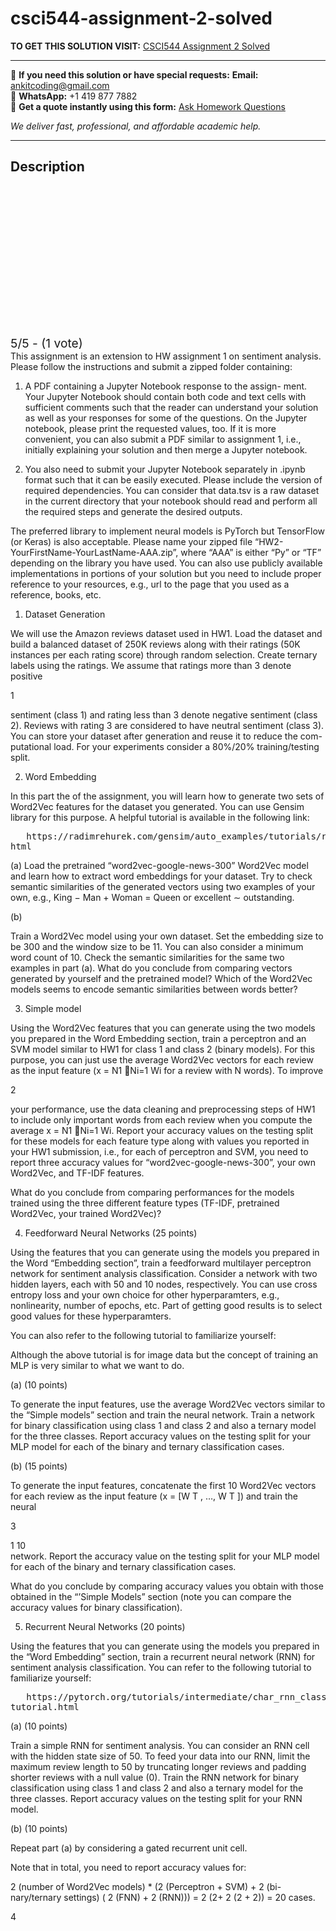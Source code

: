 # csci544-assignment-2-solved
**TO GET THIS SOLUTION VISIT:** [CSCI544 Assignment 2 Solved](https://www.ankitcodinghub.com/product/csci544-assignment-2-solved/)


---

📩 **If you need this solution or have special requests:** **Email:** ankitcoding@gmail.com  
📱 **WhatsApp:** +1 419 877 7882  
📄 **Get a quote instantly using this form:** [Ask Homework Questions](https://www.ankitcodinghub.com/services/ask-homework-questions/)

*We deliver fast, professional, and affordable academic help.*

---

<h2>Description</h2>



<div class="kk-star-ratings kksr-auto kksr-align-center kksr-valign-top" data-payload="{&quot;align&quot;:&quot;center&quot;,&quot;id&quot;:&quot;93678&quot;,&quot;slug&quot;:&quot;default&quot;,&quot;valign&quot;:&quot;top&quot;,&quot;ignore&quot;:&quot;&quot;,&quot;reference&quot;:&quot;auto&quot;,&quot;class&quot;:&quot;&quot;,&quot;count&quot;:&quot;1&quot;,&quot;legendonly&quot;:&quot;&quot;,&quot;readonly&quot;:&quot;&quot;,&quot;score&quot;:&quot;5&quot;,&quot;starsonly&quot;:&quot;&quot;,&quot;best&quot;:&quot;5&quot;,&quot;gap&quot;:&quot;4&quot;,&quot;greet&quot;:&quot;Rate this product&quot;,&quot;legend&quot;:&quot;5\/5 - (1 vote)&quot;,&quot;size&quot;:&quot;24&quot;,&quot;title&quot;:&quot;CSCI544 Assignment 2 Solved&quot;,&quot;width&quot;:&quot;138&quot;,&quot;_legend&quot;:&quot;{score}\/{best} - ({count} {votes})&quot;,&quot;font_factor&quot;:&quot;1.25&quot;}">

<div class="kksr-stars">

<div class="kksr-stars-inactive">
            <div class="kksr-star" data-star="1" style="padding-right: 4px">


<div class="kksr-icon" style="width: 24px; height: 24px;"></div>
        </div>
            <div class="kksr-star" data-star="2" style="padding-right: 4px">


<div class="kksr-icon" style="width: 24px; height: 24px;"></div>
        </div>
            <div class="kksr-star" data-star="3" style="padding-right: 4px">


<div class="kksr-icon" style="width: 24px; height: 24px;"></div>
        </div>
            <div class="kksr-star" data-star="4" style="padding-right: 4px">


<div class="kksr-icon" style="width: 24px; height: 24px;"></div>
        </div>
            <div class="kksr-star" data-star="5" style="padding-right: 4px">


<div class="kksr-icon" style="width: 24px; height: 24px;"></div>
        </div>
    </div>

<div class="kksr-stars-active" style="width: 138px;">
            <div class="kksr-star" style="padding-right: 4px">


<div class="kksr-icon" style="width: 24px; height: 24px;"></div>
        </div>
            <div class="kksr-star" style="padding-right: 4px">


<div class="kksr-icon" style="width: 24px; height: 24px;"></div>
        </div>
            <div class="kksr-star" style="padding-right: 4px">


<div class="kksr-icon" style="width: 24px; height: 24px;"></div>
        </div>
            <div class="kksr-star" style="padding-right: 4px">


<div class="kksr-icon" style="width: 24px; height: 24px;"></div>
        </div>
            <div class="kksr-star" style="padding-right: 4px">


<div class="kksr-icon" style="width: 24px; height: 24px;"></div>
        </div>
    </div>
</div>


<div class="kksr-legend" style="font-size: 19.2px;">
            5/5 - (1 vote)    </div>
    </div>
<div class="page" title="Page 1">
<div class="layoutArea">
<div class="column">
This assignment is an extension to HW assignment 1 on sentiment analysis. Please follow the instructions and submit a zipped folder containing:

1. A PDF containing a Jupyter Notebook response to the assign- ment. Your Jupyter Notebook should contain both code and text cells with sufficient comments such that the reader can understand your solution as well as your responses for some of the questions. On the Jupyter notebook, please print the requested values, too. If it is more convenient, you can also submit a PDF similar to assignment 1, i.e., initially explaining your solution and then merge a Jupyter notebook.

2. You also need to submit your Jupyter Notebook separately in .ipynb format such that it can be easily executed. Please include the version of required dependencies. You can consider that data.tsv is a raw dataset in the current directory that your notebook should read and perform all the required steps and generate the desired outputs.

The preferred library to implement neural models is PyTorch but TensorFlow (or Keras) is also acceptable. Please name your zipped file “HW2-YourFirstName-YourLastName-AAA.zip”, where “AAA” is either “Py” or “TF” depending on the library you have used. You can also use publicly available implementations in portions of your solution but you need to include proper reference to your resources, e.g., url to the page that you used as a reference, books, etc.

1. Dataset Generation

We will use the Amazon reviews dataset used in HW1. Load the dataset and build a balanced dataset of 250K reviews along with their ratings (50K instances per each rating score) through random selection. Create ternary labels using the ratings. We assume that ratings more than 3 denote positive

1

</div>
</div>
</div>
<div class="page" title="Page 2">
<div class="layoutArea">
<div class="column">
sentiment (class 1) and rating less than 3 denote negative sentiment (class 2). Reviews with rating 3 are considered to have neutral sentiment (class 3). You can store your dataset after generation and reuse it to reduce the com- putational load. For your experiments consider a 80%/20% training/testing split.

2. Word Embedding

In this part the of the assignment, you will learn how to generate two sets of Word2Vec features for the dataset you generated. You can use Gensim library for this purpose. A helpful tutorial is available in the following link:

<pre>   https://radimrehurek.com/gensim/auto_examples/tutorials/run_word2vec.
html
</pre>
(a) Load the pretrained “word2vec-google-news-300” Word2Vec model and learn how to extract word embeddings for your dataset. Try to check semantic similarities of the generated vectors using two examples of your own, e.g., King − Man + Woman = Queen or excellent ∼ outstanding.

(b)

Train a Word2Vec model using your own dataset. Set the embedding size to be 300 and the window size to be 11. You can also consider a minimum word count of 10. Check the semantic similarities for the same two examples in part (a). What do you conclude from comparing vectors generated by yourself and the pretrained model? Which of the Word2Vec models seems to encode semantic similarities between words better?

3. Simple model

Using the Word2Vec features that you can generate using the two models you prepared in the Word Embedding section, train a perceptron and an SVM model similar to HW1 for class 1 and class 2 (binary models). For this purpose, you can just use the average Word2Vec vectors for each review as the input feature (x = N1 􏰀Ni=1 Wi for a review with N words). To improve

2

</div>
</div>
</div>
<div class="page" title="Page 3">
<div class="layoutArea">
<div class="column">
your performance, use the data cleaning and preprocessing steps of HW1 to include only important words from each review when you compute the average x = N1 􏰀Ni=1 Wi. Report your accuracy values on the testing split for these models for each feature type along with values you reported in your HW1 submission, i.e., for each of perceptron and SVM, you need to report three accuracy values for “word2vec-google-news-300”, your own Word2Vec, and TF-IDF features.

What do you conclude from comparing performances for the models trained using the three different feature types (TF-IDF, pretrained Word2Vec, your trained Word2Vec)?

4. Feedforward Neural Networks (25 points)

Using the features that you can generate using the models you prepared in the Word “Embedding section”, train a feedforward multilayer perceptron network for sentiment analysis classification. Consider a network with two hidden layers, each with 50 and 10 nodes, respectively. You can use cross entropy loss and your own choice for other hyperparamters, e.g., nonlinearity, number of epochs, etc. Part of getting good results is to select good values for these hyperparamters.

You can also refer to the following tutorial to familiarize yourself:

Although the above tutorial is for image data but the concept of training an MLP is very similar to what we want to do.

(a) (10 points)

To generate the input features, use the average Word2Vec vectors similar to the “Simple models” section and train the neural network. Train a network for binary classification using class 1 and class 2 and also a ternary model for the three classes. Report accuracy values on the testing split for your MLP model for each of the binary and ternary classification cases.

(b) (15 points)

To generate the input features, concatenate the first 10 Word2Vec vectors for each review as the input feature (x = [W T , …, W T ]) and train the neural

3

</div>
</div>
<div class="layoutArea">
<div class="column">
1 10

</div>
</div>
</div>
<div class="page" title="Page 4">
<div class="layoutArea">
<div class="column">
network. Report the accuracy value on the testing split for your MLP model for each of the binary and ternary classification cases.

What do you conclude by comparing accuracy values you obtain with those obtained in the “’Simple Models” section (note you can compare the accuracy values for binary classification).

5. Recurrent Neural Networks (20 points)

Using the features that you can generate using the models you prepared in the “Word Embedding” section, train a recurrent neural network (RNN) for sentiment analysis classification. You can refer to the following tutorial to familiarize yourself:

<pre>   https://pytorch.org/tutorials/intermediate/char_rnn_classification_
tutorial.html
</pre>
(a) (10 points)

Train a simple RNN for sentiment analysis. You can consider an RNN cell with the hidden state size of 50. To feed your data into our RNN, limit the maximum review length to 50 by truncating longer reviews and padding shorter reviews with a null value (0). Train the RNN network for binary classification using class 1 and class 2 and also a ternary model for the three classes. Report accuracy values on the testing split for your RNN model.

(b) (10 points)

Repeat part (a) by considering a gated recurrent unit cell.

Note that in total, you need to report accuracy values for:

2 (number of Word2Vec models) * (2 (Perceptron + SVM) + 2 (bi- nary/ternary settings) ( 2 (FNN) + 2 (RNN))) = 2 (2+ 2 (2 + 2)) = 20 cases.

4

</div>
</div>
</div>
